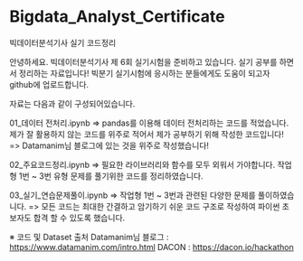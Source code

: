 # Bigdata_Analyst_Certificate
빅데이터분석기사 실기 코드정리

안녕하세요. 빅데이터분석기사 제 6회 실기시험을 준비하고 있습니다.
실기 공부를 하면서 정리하는 자료입니다!
빅분기 실기시험에 응시하는 분들에게도 도움이 되고자 github에 업로드합니다.

자료는 다음과 같이 구성되어있습니다.

01_데이터 전처리.ipynb
=> pandas를 이용해 데이터 전처리하는 코드를 적었습니다. 제가 잘 활용하지 않는 코드를 위주로 적어서 제가 공부하기 위해 작성한 코드입니다!
=> Datamanim님 블로그에 있는 것을 위주로 작성했습니다!

02_주요코드정리.ipynb
=>  필요한 라이브러리와 함수를 모두 외워서 가야합니다. 작업형 1번 ~ 3번 유형 문제를 풀기위한 코드를 정리하였습니다.

03_실기_연습문제풀이.ipynb
=> 작업형 1번 ~ 3번과 관련된 다양한 문제를 풀이하였습니다.
=> 모든 코드는 최대한 간결하고 암기하기 쉬운 코드 구조로 작성하여 파이썬 초보자도 합격 할 수 있도록 했습니다.

※ 코드 및 Dataset 출처
Datamanim님 블로그 : https://www.datamanim.com/intro.html
DACON : https://dacon.io/hackathon

